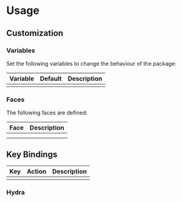 # Usage

## Customization

### Variables

Set the following variables to change the behaviour of the package:

| Variable | Default | Description |
|-------- |------- |----------- |
|          |         |             |

### Faces

The following faces are defined:

| Face | Description |
|---- |----------- |
|      |             |
|      |             |

## Key Bindings

<whatever needs to be said about that>

| Key | Action | Description |
|--- |------ |----------- |
|     |        |             |

### Hydra

<if there is any hydra>
